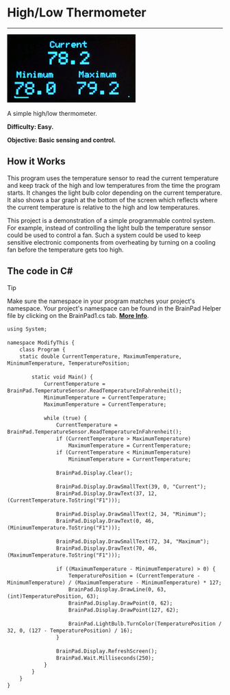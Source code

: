# High/Low Thermometer
---
![Thermometer screen](images/thermometer.gif)

A simple high/low thermometer.

**Difficulty: Easy.**

**Objective: Basic sensing and control.**

## How it Works
This program uses the temperature sensor to read the current temperature and keep track of the high and low temperatures from the time the program starts. It changes the light bulb color depending on the current temperature. It also shows a bar graph at the bottom of the screen which reflects where the current temperature is relative to the high and low temperatures.

This project is a demonstration of a simple programmable control system. For example, instead of controlling the light bulb the temperature sensor could be used to control a fan. Such a system could be used to keep sensitive electronic components from overheating by turning on a cooling fan before the temperature gets too high.

## The code in C#
> [!Tip]
> Make sure the namespace in your program matches your project's namespace.  Your project's namespace can be found in the BrainPad Helper file by clicking on the BrainPad1.cs tab.  [**More Info**](../go-beyond/csharp/intro.md#a-few-words-about-namespaces).

```
using System;

namespace ModifyThis {
    class Program {
    static double CurrentTemperature, MaximumTemperature, MinimumTemperature, TemperaturePosition;

        static void Main() {
            CurrentTemperature = BrainPad.TemperatureSensor.ReadTemperatureInFahrenheit();
            MinimumTemperature = CurrentTemperature;
            MaximumTemperature = CurrentTemperature;

            while (true) {
                CurrentTemperature = BrainPad.TemperatureSensor.ReadTemperatureInFahrenheit();
                if (CurrentTemperature > MaximumTemperature)
                    MaximumTemperature = CurrentTemperature;
                if (CurrentTemperature < MinimumTemperature)
                    MinimumTemperature = CurrentTemperature;

                BrainPad.Display.Clear();

                BrainPad.Display.DrawSmallText(39, 0, "Current");
                BrainPad.Display.DrawText(37, 12, (CurrentTemperature.ToString("F1")));

                BrainPad.Display.DrawSmallText(2, 34, "Minimum");
                BrainPad.Display.DrawText(0, 46, (MinimumTemperature.ToString("F1")));

                BrainPad.Display.DrawSmallText(72, 34, "Maximum");
                BrainPad.Display.DrawText(70, 46, (MaximumTemperature.ToString("F1")));

                if ((MaximumTemperature - MinimumTemperature) > 0) {
                    TemperaturePosition = (CurrentTemperature - MinimumTemperature) / (MaximumTemperature - MinimumTemperature) * 127;
                    BrainPad.Display.DrawLine(0, 63, (int)TemperaturePosition, 63);
                    BrainPad.Display.DrawPoint(0, 62);
                    BrainPad.Display.DrawPoint(127, 62);

                    BrainPad.LightBulb.TurnColor(TemperaturePosition / 32, 0, (127 - TemperaturePosition) / 16);
                }

                BrainPad.Display.RefreshScreen();
                BrainPad.Wait.Milliseconds(250);
            }
        }
    }
}
```